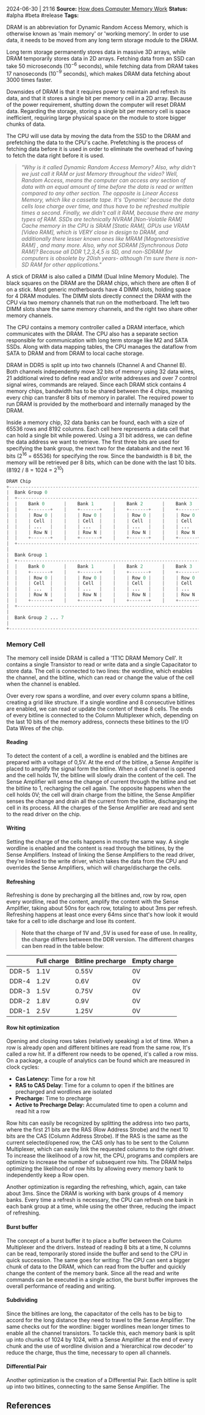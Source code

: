 2024-06-30 | 21:16
**Source:** [How does Computer Memory Work](https://www.youtube.com/watch?v=7J7X7aZvMXQ&pp=ygUdaG93IGRvZXMgY29tcHV0ZXIgbWVtb3J5IHdvcms%3D) 
**Status:** #alpha #beta #release
**Tags:** 

DRAM is an abbreviation for Dynamic Random Access Memory, which is otherwise known as 'main memory' or 'working memory'.  In order to use data, it needs to be moved from any long term storage module to the DRAM. 

Long term storage permanently stores data in massive 3D arrays, while DRAM temporarily stores data in 2D arrays. Fetching data from an SSD can take 50 microseconds (10$^-$$^6$ seconds), while fetching data from DRAM takes 17 nanoseconds (10$^-$$^9$ seconds), which makes DRAM data fetching about 3000 times faster. 

Downsides of DRAM is that it requires power to maintain and refresh its data, and that it stores a single bit per memory cell in a 2D array. Because of the power requirement, shutting down the computer will reset DRAM data. Regarding the storage, storing a single bit per memory cell is space inefficient, requiring large physical space on the module to store bigger chunks of data. 

The CPU will use data by moving the data from the SSD to the DRAM and prefetching the data to the CPU's cache. Prefetching is the process of fetching data before it is used in order to eliminate the overhead of having to fetch the data right before it is used.

>*"Why is it called Dynamic Random Access Memory? Also, why didn't we just call it RAM or just Memory throughout the video? Well, Random Access, means the computer can access any section of data with an equal amount of time before the data is read or written compared to any other section. The opposite is Linear Access Memory, which like a cassette tape. It's 'Dynamic' because the data cells lose charge over time, and thus have to be refreshed multiple times a second. Finally, we didn't call it RAM, because there are many types of RAM. SSDs are technically NVRAM [Non-Volatile RAM] Cache memory in the CPU is SRAM [Static RAM], GPUs use VRAM [Video RAM], which is VERY close in design to DRAM, and additionally there lesser known ones like MRAM [Magnetoresistive RAM] , and many more. Also, why not SDRAM [Synchronous Data RAM]? Because all DDR 1,2,3,4,5 is SD, and non-SDRAM for computers is obsolete by 20ish years- although I'm sure there is non-SD RAM for other applications."*

A stick of DRAM is also called a DIMM (Dual Inline Memory Module). The black squares on the DRAM are the DRAM chips, which there are often 8 of on a stick. Most generic motherboards have 4 DIMM slots, holding space for 4 DRAM modules. The DIMM slots directly connect the DRAM with the CPU via two memory channels that run on the motherboard. The left two DIMM slots share the same memory channels, and the right two share other memory channels.

The CPU contains a memory controller called a DRAM interface, which communicates with the DRAM. The CPU also has a separate section responsible for communication with long term storage like M2 and SATA SSDs. Along with data mapping tables, the CPU manages the dataflow from SATA to DRAM and from DRAM to local cache storage. 

DRAM in DDR5 is split up into two channels (Channel A and Channel B). Both channels independently move 32 bits of memory using 32 data wires, 21 additional wired to define read and/or write addresses and over 7 control signal wires, commands are relayed. Since each DRAM stick contains 4 memory chips, bandwidth has to be shared between the 4 chips, meaning every chip can transfer 8 bits of memory in parallel. The required power to run DRAM is provided by the motherboard and internally managed by the DRAM.

Inside a memory chip, 32 data banks can be found, each with a size of 65536 rows and 8192 columns. Each cell here represents a data cell that can hold a single bit while powered. Using a 31 bit address, we can define the data address we want to retrieve. The first three bits are used for specifying the bank group, the next two for the databank and the next 16 bits (2$^1$$^6$ = 65536) for specifying the row. Since the bandwidth is 8 bit, the memory will be retrieved per 8 bits, which can be done with the last 10 bits. (8192 / 8 = 1024 = 2$^1$$^0$)  

```python
DRAM Chip
+-----------------------------------------------------------------------------+
|  Bank Group 0                                                               |
|  +-----------------------------------------------------------------------+  | 
|  |    Bank 0       |    Bank 1       |    Bank 2       |    Bank 3       |  |
|  |    +-------+    |    +-------+    |    +-------+    |    +-------+    |  |
|  |    | Row 0 |    |    | Row 0 |    |    | Row 0 |    |    | Row 0 |    |  |
|  |    | Cell  |    |    | Cell  |    |    | Cell  |    |    | Cell  |    |  |
|  |    | ...   |    |    | ...   |    |    | ...   |    |    | ...   |    |  |
|  |    | Row N |    |    | Row N |    |    | Row N |    |    | Row N |    |  |
|  |    +-------+    |    +-------+    |    +-------+    |    +-------+    |  |
|  +-----------------------------------------------------------------------+  |
|                                                                             |
|  Bank Group 1                                                               |
|  +-----------------------------------------------------------------------+  |
|  |    Bank 0       |    Bank 1       |    Bank 2       |    Bank 3       |  | 
|  |    +-------+    |    +-------+    |    +-------+    |    +-------+    |  | 
|  |    | Row 0 |    |    | Row 0 |    |    | Row 0 |    |    | Row 0 |    |  | 
|  |    | Cell  |    |    | Cell  |    |    | Cell  |    |    | Cell  |    |  | 
|  |    | ...   |    |    | ...   |    |    | ...   |    |    | ...   |    |  | 
|  |    | Row N |    |    | Row N |    |    | Row N |    |    | Row N |    |  | 
|  |    +-------+    |    +-------+    |    +-------+    |    +-------+    |  | 
|  +-----------------------------------------------------------------------+  |
|                                                                             |
|  Bank Group 2 ... 7                                                         | 
|                                                                             |
+-----------------------------------------------------------------------------+
```


### Memory Cell
The memory cell inside DRAM is called a '1T1C DRAM Memory Cell'. It contains a single Transistor to read or write data and a single Capacitator to store data. The cell is connected to two lines: the wordline, which enables the channel, and the bitline, which can read or change the value of the cell when the channel is enabled.

Over every row spans a wordline, and over every column spans a bitline, creating a grid like structure. If a single wordline and 8 consecutive bitlines are enabled, we can read or update the content of these 8 cells. The ends of every bitline is connected to the Column Multiplexer which, depending on the last 10 bits of the memory address, connects these bitlines to the I/O Data Wires of the chip.

#### Reading
To detect the content of a cell, a wordline is enabled and the bitlines are prepared with a voltage of 0,5V. At the end of the bitline, a Sense Amplifer is placed to amplify the signal form the bitline. When a cell channel is opened and the cell holds 1V, the bitline will slowly drain the content of the cell. The Sense Amplifier will sense the change of current through the bitline and set the bitline to 1, recharging the cell again. The opposite happens when the cell holds 0V; the cell will drain charge from the bitline, the Sense Amplifier senses the change and drain all the current from the bitline, discharging the cell in its process. All the charges of the Sense Amplifier are read and sent to the read driver on the chip.

#### Writing
Setting the charge of the cells happens in mostly the same way. A single wordline is enabled and the content is read through the bitlines, by the Sense Amplifiers. Instead of linking the Sense Amplifiers to the read driver, they're linked to the write driver, which takes the data from the CPU and overrides the Sense Amplifiers, which will charge/discharge the cells.

#### Refreshing
Refreshing is done by precharging all the bitlines and, row by row, open every wordline, read the content, amplify the content with the Sense Amplifier, taking about 50ns for each row, totaling to about 3ms per refresh. Refreshing happens at least once every 64ms since that's how look it would take for a cell to idle discharge and lose its content. 

> **Note that the charge of 1V and ,5V is used for ease of use. In reality, the charge differs between the DDR version. The different charges can ben read in the table below**:

|       | Full charge | Bitline precharge | Empty charge |
| ----- | ----------- | ----------------- | ------------ |
| DDR-5 | 1.1V        | 0.55V             | 0V           |
| DDR-4 | 1.2V        | 0.6V              | 0V           |
| DDR-3 | 1.5V        | 0.75V             | 0V           |
| DDR-2 | 1.8V        | 0.9V              | 0V           |
| DDR-1 | 2.5V        | 1.25V             | 0V           |

#### Row hit optimization 
Opening and closing rows takes (relatively speaking) a lot of time. When a row is already open and different bitlines are read from the same row, It's called a row hit. If a different row needs to be opened, it's called a row miss. On a package, a couple of analytics can be found which are measured in clock cycles:
- **Cas Latency:** Time for a row hit
- **RAS to CAS Delay**: Time for a column to open if the bitlines are precharged and wordlines are isolated
- **Precharge:** Time to precharge
- **Active to Precharge Delay:** Accumulated time to open a column and read hit a row

Row hits can easily be recognized by splitting the address into two parts, where the first 21 bits are the RAS (Row Address Strobe) and the next 10 bits are the CAS (Column Address Strobe). If the RAS is the same as the current selected/opened row, the CAS only has to be sent to the Column Multiplexer, which can easily link the requested columns to the right driver. To increase the likelihood of a row hit, the CPU, programs and compilers are optimize to increase the number of subsequent row hits. The DRAM helps optimizing the likelihood of row hits by allowing every memory bank to independently keep a Row open. 

Another optimization is regarding the refreshing, which, again, can take about 3ms. Since the DRAM is working with bank groups of 4 memory banks. Every time a refresh is necessary, the CPU can refresh one bank in each bank group at a time, while using the other three, reducing the impact of refreshing.

#### Burst buffer
The concept of a burst buffer it to place a buffer between the Column Multiplexer and the drivers. Instead of reading 8 bits at a time, N columns can be read, temporarily stored inside the buffer and send to the CPU in quick succession. The same goes for writing: The CPU can sent a bigger chunk of data to the DRAM, which can read from the buffer and quickly change the content of the memory bank. Since all the read and write commands can be executed in a single action, the burst buffer improves the overall performance of reading and writing.

#### Subdividing
Since the bitlines are long, the capacitator of the cells has to be big to accord for the long distance they need to travel to the Sense Amplifier. The same checks out for the wordline: bigger wordlines mean longer times to enable all the channel transistors. To tackle this, each memory bank is split up into chunks of 1024 by 1024, with a Sense Amplifier at the end of every chunk and the use of wordline division and a 'hierarchical row decoder' to reduce the charge, thus the time, necessary to open all channels. 

#### Differential Pair
Another optimization is the creation of a Differential Pair. Each bitline is split up into two bitlines, connecting to the same Sense Amplifier. The

## References 
 
